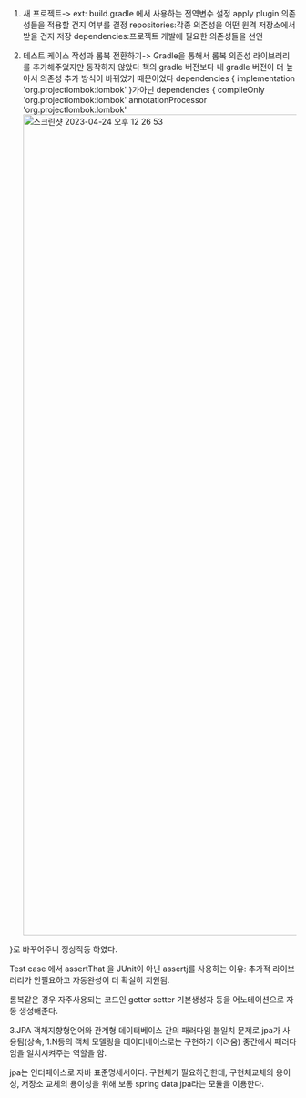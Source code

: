 1. 새 프로젝트-> 
ext: build.gradle 에서 사용하는 전역변수 설정
apply plugin:의존성들을 적용할 건지 여부를 결정
repositories:각종 의존성을 어떤 원격 저장소에서 받을 건지 저장
dependencies:프로젝트 개발에 필요한 의존성들을 선언


2. 테스트 케이스 작성과 롬복 전환하기->
Gradle을 통해서 롬복 의존성 라이브러리를 추가해주었지만 동작하지 않았다
책의 gradle 버전보다 내 gradle 버전이 더 높아서 의존성 추가 방식이 바뀌었기 때문이었다
dependencies {
  implementation 'org.projectlombok:lombok'
}가아닌
dependencies {
  compileOnly 'org.projectlombok:lombok'
  annotationProcessor 'org.projectlombok:lombok'<img width="1440" alt="스크린샷 2023-04-24 오후 12 26 53" src="https://user-images.githubusercontent.com/68580993/233893596-becf5e15-40aa-4771-a623-726a7701d782.png">

}로 바꾸어주니 정상작동 하였다.

Test case 에서 assertThat 을  JUnit이 아닌 assertj를 사용하는 이유: 추가적 라이브러리가 안필요하고 자동완성이 더 확실히 지원됨.

롬복같은 경우 자주사용되는 코드인 getter setter 기본생성자 등을 어노테이션으로 자동 생성해준다.

3.JPA
객체지향형언어와 관계형 데이터베이스 간의 패러다임 불일치 문제로 jpa가 사용됨(상속, 1:N등의 객체 모델링을 데이터베이스로는 구현하기 어려움)
중간에서 패러다임을 일치시켜주는 역할을 함.

jpa는 인터페이스로 자바 표준명세서이다. 구현체가 필요하긴한데, 구현체교체의 용이성, 저장소 교체의 용이성을 위해 보통 spring data jpa라는 모듈을 이용한다.
